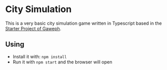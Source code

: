 # City Simulation
This is a very basic city simulation game written in Typescript based in the [Starter Project of Gaweph](https://github.com/Gaweph/p5-typescript-starter).

## Using
* Install it with: `npm install`
* Run it with `npm start` and the browser will open